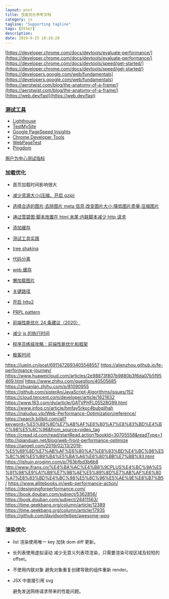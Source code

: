 ```yaml
---
layout: post
title: 性能优化参考文档
category: js
tagline: "Supporting tagline"
tags: [Other]
description:
date: 2019-9-25 18:10:20
---
```


[https://developer.chrome.com/docs/devtools/evaluate-performance/](https://developer.chrome.com/docs/devtools/evaluate-performance/)
[https://developer.chrome.com/docs/devtools/speed/get-started/](https://developer.chrome.com/docs/devtools/speed/get-started/)
[https://developers.google.com/web/fundamentals](https://developers.google.com/web/fundamentals)
[https://aerotwist.com/blog/the-anatomy-of-a-frame/](https://aerotwist.com/blog/the-anatomy-of-a-frame/)
[https://web.dev/fast](https://web.dev/fast)

### [测试工具](https://developers.google.com/web/fundamentals/performance/speed-tools)

- [Lighthouse ](https://developers.google.com/web/tools/lighthouse)
- [TestMySite](https://www.thinkwithgoogle.com/feature/testmysite/)
- [Google PageSpeed Insights](https://developers.google.com/speed/pagespeed/insights/)
- [Chrome Developer Tools](https://developer.chrome.com/docs/devtools/)
- [WebPageTest](https://www.webpagetest.org/)
- [Pingdom](https://tools.pingdom.com/)

[用户为中心测试指标](https://web.dev/user-centric-performance-metrics/)

### 加载优化

- 首页加载时间影响很大
- [减少资源大小(压缩、开启 gzip)](https://developers.google.com/web/fundamentals/performance/get-started/textcontent-3)
- [选择合适的图片;去除图片 meta 信息;改变图片大小;降低图片质量;压缩图片](https://developers.google.com/web/fundamentals/performance/get-started/graphicalcontent-4)
- [通过雪碧图;脚本放置在 html 末尾;内联脚本减少 http 请求](https://developers.google.com/web/fundamentals/performance/get-started/httprequests-5)

- [添加缓存](https://developers.google.com/web/fundamentals/performance/get-started/httpcaching-6)
- [测试工具实践](https://developers.google.com/web/fundamentals/performance/get-started/wrapup-7)
- [tree shaking](https://developers.google.com/web/fundamentals/performance/optimizing-javascript/tree-shaking)
- [代码分离](https://web.dev/reduce-javascript-payloads-with-code-splitting/)
- [web 缓存](https://developers.google.com/web/fundamentals/instant-and-offline/web-storage)
- [懒加载图片](https://web.dev/use-lazysizes-to-lazyload-images/)
- [关键路径](https://developers.google.com/web/fundamentals/performance/get-started)
- [开启 http2](https://developers.google.com/web/fundamentals/performance/http2)
- [PRPL pattern](https://web.dev/apply-instant-loading-with-prpl/)
- [前端性能优化 24 条建议（2020）](https://segmentfault.com/a/1190000022205291)

- [减少 js 的执行时间](https://developers.google.com/web/fundamentals/performance/rendering/optimize-javascript-execution)

- [程序员练级攻略：前端性能优化和框架](https://time.geekbang.org/column/article/12389)
- [极客时间](https://time.geekbang.org/)

https://juejin.cn/post/6911472693405548557
https://alienzhou.github.io/fe-performance-journey/
https://www.huaweicloud.com/articles/2e98873f807b9880b3f6da07b5f95469.html
https://www.zhihu.com/question/40505685
https://zhuanlan.zhihu.com/p/81090955
https://github.com/sisterAn/JavaScript-Algorithms/issues/152
https://cloud.tencent.com/developer/article/1621632
https://www.163.com/dy/article/GATVPHFL05528G99.html
https://www.infoq.cn/article/hmfay5rkoc4bubqjlhah
https://naluduo.vip/Web-Performance-Optimization/reference/
https://search.bilibili.com/all?keyword=%E5%89%8D%E7%AB%AF%E6%80%A7%E8%83%BD%E4%BC%98%E5%8C%96&from_source=video_tag
https://cread.jd.com/read/startRead.action?bookId=30705558&readType=1
http://iqianduan.net/blog/web-front-performance-optimize
https://iangeli.com/2019/02/13/2019-%E5%89%8D%E7%AB%AF%E6%80%A7%E8%83%BD%E4%BC%98%E5%8C%96%E5%B9%B4%E5%BA%A6%E6%80%BB%E7%BB%93.html
https://jishuin.proginn.com/p/763bfbd3b6b8
http://www.ifrans.cn/%E4%BA%AC%E4%B8%9CPLUS%E4%BC%9A%E5%91%98%E9%A1%B9%E7%9B%AE%E5%89%8D%E7%AB%AF%E6%80%A7%E8%83%BD%E4%BC%98%E5%8C%96%E5%AE%9E%E8%B7%B5/
https://www.allitebooks.in/web-performance-action/
https://designingforperformance.com/
https://book.douban.com/subject/5362856/
https://book.douban.com/subject/26411563/
https://time.geekbang.org/column/article/12389
https://time.geekbang.org/column/article/17935
https://github.com/davidsonfellipe/awesome-wpo

### 渲染优化

- list 渲染使用唯一 key
  加快 dom diff 更新。

- 长列表使用虚拟滚动
  减少无意义列表项渲染，只需要渲染可视区域及较短的 offset。

- 不使用内联对象
  避免对象重复创建导致的组件重新 render。

- JSX 中直接引用 svg

  避免发送网络请求带来的性能问题。
